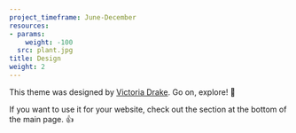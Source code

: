 ```yaml
---
project_timeframe: June-December
resources:
- params:
    weight: -100
  src: plant.jpg
title: Design
weight: 2
---
```


This theme was designed by [Victoria Drake](https://victoria.dev). Go on, explore! 💪

If you want to use it for your website, check out the section at the bottom of the main page. 👍
